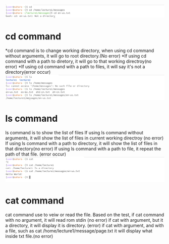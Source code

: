 ![image](cd.png)
# cd command
*cd command is to change working directory, when using cd command without arguments, it will go to root directory.(No error) 
*If using cd command with a path to diretory, it will go to that working directroy(no error)
*If using cd command with a path to files, it will say it's not a directory(error occur)
![image](ls.png)
# ls command
ls command is to show the list of files
If using ls command without arguments, it will show the list of files in current working directroy (no error)
If using ls command with a path to directory, it will show the list of files in that directory(no error)
If using ls command with a path to file, it repeat the path of that file. (error occur)
![image](cat.png)
# cat command
cat command use to veiw or read the file.
Based on the test, if cat command with no argument, it will read rom stdin (no error)
if cat with argument, but it a directory, it will display it is directory. (error)
if cat with argument, and with a file, such as cat /home/lecture1/message/page.txt it will display what inside txt file.(no error)
